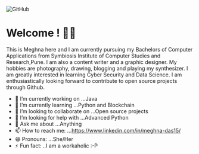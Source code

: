 
![GitHub](https://thumbs.gfycat.com/DamagedImportantAmurratsnake-size_restricted.gif)
# Welcome ! 👋🏻

This is Meghna here and I am currently pursuing my Bachelors of Computer Applications from Symbiosis Institute of Computer Studies and Research,Pune. 
I am also a content writer and a graphic designer. My hobbies are photography, drawing, blogging and playing my synthesizer. I am greatly interested in learning Cyber Security
and Data Science. I am enthusiastically looking forward to contribute to open source projects through Github. 

- 🔭 I’m currently working on ...Java
- 🌱 I’m currently learning ...Python and Blockchain
- 👯 I’m looking to collaborate on ...Open source projects
- 🤔 I’m looking for help with ...Advanced Python
- 💬 Ask me about ...Anything
- 📫 How to reach me: ...https://www.linkedin.com/in/meghna-das15/
- 😄 Pronouns: ...She/Her
- ⚡ Fun fact: ..I am a workaholic :-P
